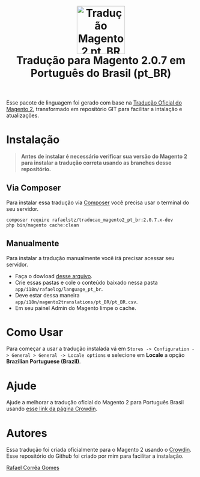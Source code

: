 <h1 align="center">
  <br>
    <img src="https://i.imgur.com/d8QEHRb.png" alt="Tradução Magento 2 pt_BR" width="128" height="128" title="Tradução Magento 2 pt_BR"/>
  <br>
  Tradução para Magento 2.0.7 em Português do Brasil (pt_BR)
  <br>
  <br>
</h1>


Esse pacote de linguagem foi gerado com base na [Tradução Oficial do Magento 2](https://crowdin.com/project/magento-2/pt-BR), transformado em repositório GIT para facilitar a intalação e atualizações.

# Instalação

> **Antes de instalar é necessário verificar sua versão do Magento 2 para instalar a tradução correta usando as branches desse repositório.**

## Via Composer

Para instalar essa tradução via [Composer](https://getcomposer.org) você precisa usar o terminal do seu servidor.

```
composer require rafaelstz/traducao_magento2_pt_br:2.0.7.x-dev
php bin/magento cache:clean
```

## Manualmente

Para instalar a tradução manualmente você irá precisar acessar seu servidor.

* Faça o dowload  [desse arquivo](https://github.com/rafaelstz/traducao_magento2_pt_br/archive/master.zip).
* Crie essas pastas e cole o conteúdo baixado nessa pasta `app/i18n/rafaelcg/language_pt_br`.
* Deve estar dessa maneira `app/i18n/magento2translations/pt_BR/pt_BR.csv`.
* Em seu painel Admin do Magento limpe o cache.

# Como Usar

Para começar a usar a tradução instalada vá em `Stores -> Configuration -> General > General -> Locale options` e selecione em **Locale** a opção **Brazilian Portuguese (Brazil)**.

# Ajude

Ajude a melhorar a tradução oficial do Magento 2 para Português Brasil usando [esse link da página Crowdin](https://crowdin.com/project/magento-2/pt-BR).

# Autores
Essa tradução foi criada oficialmente para o Magento 2 usando o [Crowdin](https://crowdin.com/project/magento-2).
Esse repositório do Github foi criado por mim para facilitar a instalação.

[Rafael Corrêa Gomes](https://github.com/rafaelstz)
